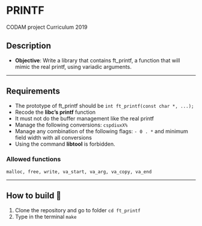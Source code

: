 # PRINTF

CODAM project Curriculum 2019

## Description

- **Objective**: Write a library that contains ft_printf, a function that will mimic the real printf, using variadic arguments.

---

## Requirements

- The prototype of ft_printf should be ```int ft_printf(const char *, ...);```
- Recode the **libc’s printf** function
- It must not do the buffer management like the real printf
- Manage the following conversions: ```cspdiuxX%```
- Manage any combination of the following flags: ```- 0 . *``` and minimum field
width with all conversions
- Using the command __libtool__ is forbidden.

### Allowed functions

```malloc, free, write, va_start, va_arg, va_copy, va_end```

---
## How to build :hammer:

1. Clone the repository and go to folder ```cd ft_printf```
2. Type in the terminal ```make```
